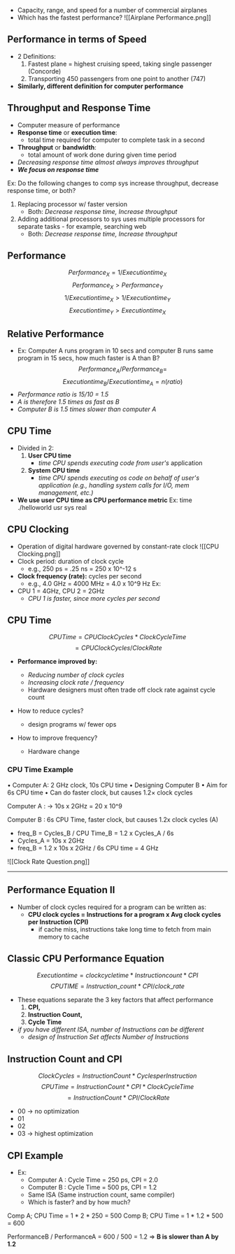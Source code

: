- Capacity, range, and speed for a number of commercial airplanes
- Which has the fastest performance?
![[Airplane Performance.png]]


## Performance in terms of Speed
- 2 Definitions:
	1. Fastest plane = highest cruising speed, taking single passenger (Concorde)
	2. Transporting 450 passengers from one point to another (747)
- **Similarly, different definition for computer performance**

## Throughput and Response Time
- Computer measure of performance
- **Response time** or **execution time**:
	- total time required for computer to complete task in a second
- **Throughput** or **bandwidth**:
	- total amount of work done during given time period
- *Decreasing response time almost always improves throughput*
- ***We focus on response time***

Ex: Do the following changes to comp sys increase throughput, decrease response time, or both?
1. Replacing processor w/ faster version
	- Both: *Decrease response time, Increase throughput*
2. Adding additional processors to sys uses multiple processors for separate tasks - for example, searching web
	- Both: *Decrease response time, Increase throughput*

## Performance
$$
Performance_X = 1 / Execution time_X
$$
$$
Performance_X > Performance_Y
$$
$$ 
1 / Execution time_X > 1 / Execution time_Y
$$
$$
Execution time_Y > Execution time_X 
$$

## Relative Performance
- Ex: Computer A runs program in 10 secs and computer B runs same program in 15 secs, how much faster is A than B?
$$Performance_A / Performance_B = $$
$$ Execution time_B / Execution time_A = n (ratio)$$
- *Performance ratio is 15/10 = 1.5*
- *A is therefore 1.5 times as fast as B*
- *Computer B is 1.5 times slower than computer A*

## CPU Time
- Divided in 2:
	1. **User CPU time**
		- *time CPU spends executing code from user's* application
	2. **System CPU time**
		- *time CPU spends executing os code on behalf of user's application (e.g., handling system calls for I/O, mem management, etc.)*
- **We use user CPU time as CPU performance metric**
Ex:
	time      ./helloworld
		usr
		sys
		real

## CPU Clocking
- Operation of digital hardware governed by constant-rate clock
![[CPU Clocking.png]]
- Clock period: duration of clock cycle
	- e.g., 250 ps = .25 ns = 250 x 10^-12 s
- **Clock frequency (rate):** cycles per second
	- e.g., 4.0 GHz = 4000 MHz = 4.0 x 10^9 Hz
Ex:
- CPU 1 = 4GHz, CPU 2 = 2GHz
	- *CPU 1 is faster, since more cycles per second*

## CPU Time
$$
CPU Time = CPU Clock Cycles * Clock Cycle Time
$$
$$
 = CPU Clock Cycles / Clock Rate
$$
- **Performance improved by:**
	- *Reducing number of clock cycles*
	- *Increasing clock rate / frequency*
	- Hardware designers must often trade off clock rate against cycle count

- How to reduce cycles?
	- design programs w/ fewer ops
- How to improve frequency?
	- Hardware change
### CPU Time Example
• Computer A: 2 GHz clock, 10s CPU time
• Designing Computer B
	• Aim for 6s CPU time
	• Can do faster clock, but causes 1.2× clock cycles

Computer A :
	-> 10s x 2GHz = 20 x 10^9

Computer B : 6s CPU Time, faster clock, but causes 1.2x clock cycles (A)
- freq_B = Cycles_B / CPU Time_B
	= 1.2 x Cycles_A / 6s
- Cycles_A = 10s x 2GHz
- freq_B = 1.2 x 10s x 2GHz / 6s CPU time
	= 4 GHz

![[Clock Rate Question.png]]

<hr>

## Performance Equation II
- Number of clock cycles required for a program can be written as:
	- **CPU clock cycles = Instructions for a program x Avg clock cycles per Instruction (CPI)**
		- if cache miss, instructions take long time to fetch from main memory to cache

## Classic CPU Performance Equation
$$
Execution time = clock cycle time * Instruction count * CPI
$$
$$
CPU TIME = Instruction\_count * CPI / clock\_rate
$$
- These equations separate the 3 key factors that affect performance
	1. **CPI,**
	2. **Instruction Count,**
	3. **Cycle Time**
- *if you have different ISA, number of Instructions can be different*
	- *design of Instruction Set affects Number of Instructions*

## Instruction Count and CPI
$$Clock Cycles = Instruction Count * Cycles per Instruction$$
$$CPU Time = Instruction Count * CPI * Clock Cycle Time$$
$$= Instruction Count * CPI / Clock Rate$$
- 00 -> no optimization
- 01
- 02
- 03 -> highest optimization

## CPI Example
- Ex:
	- Computer A : Cycle Time = 250 ps, CPI = 2.0
	- Computer B : Cycle Time = 500 ps, CPI = 1.2
	- Same ISA (Same instruction count, same compiler)
	- Which is faster? and by how much?

Comp A; CPU Time = 1 * 2 * 250 = 500
Comp B; CPU Time = 1 * 1.2 * 500 = 600

PerformanceB / PerformanceA = 600 / 500 = 1.2 => **B is slower than A by 1.2**
